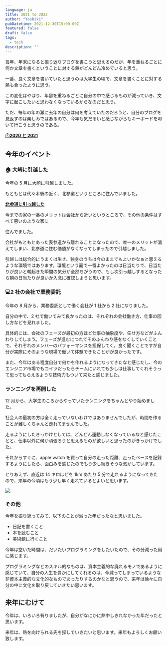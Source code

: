 ```yaml
---
language: ja
title: 2021 to 2022
author: "Yoshiki"
pubDatetime: 2021-12-30T15:00:00Z
featured: false
draft: false
tags:
  - tech
description: ""
---
```


毎年、年末になると振り返りブログを書こうと思えるのだが、年を重ねるごとに何か文章を書くということに対する熱がどんどん冷めていると思う。

一番、良く文章を書いていたと思うのは大学生の頃で、文章を書くことに対する熱も合ったように思う。

この変化はやはり、年齢を重ねるごとに自分の中で感じるものが減っていき、文字に起こしたいと思わなくなっているからなのだと思う。

ただ、毎年の年の瀬に去年の自分は何を考えていたのだろうと、自分のブログを見返すのは楽しみではあるので、今年も気だるいと感じながらもキーボードを叩いて行こうと思うのである。

[⏱️**2020 と 2021**](/2020-2021-5aa5512c6749482dbdb511068dc9390e)

## 今年のイベント

### 🏠 大崎に引越した

今年の 5 月に大崎に引越しました。

もともとは代々木駅の近く、北参道というところに住んでいました。

[**北参道に引っ越した**](https://www.notion.so/eba4b023aa9e41da894ab3e1bd1d3db6)

今までの家の一番のメリットは会社から近いというところで、その他の条件はすべて悪いのような家に

住んでました。

会社がもともとあった表参道から離れることになったので、唯一のメリットが消えてしまい、北参道に住む価値がなくなってしまったので引越しました。

引越しは総合的にうまくは生き、独身のうちは今のままでもよいかなぁと思えるような環境ではあります。環境という面で一番よかったのは日当たりで、日当たりが良いと朝起きた瞬間の気分が全然ちがうので、もし次引っ越しするとなったら朝の日当たりが良いか入念に確認しようと思います。

### 💻2 社の会社で業務委託

今年の 8 月から、業務委託として働く会社が 1 社から 2 社になりました。

自分の中で、2 社で働いてみて良かったのは、それぞれの会社働き方、仕事の回し方などを見れました。

具体的には、会社のフェーズが最初の方ほど仕事の抽象度や、任せ方などがふんわりしてしまう。フェーズが進むにつれてそのふんわり感をなくしていくことで、それぞれのメンバーのパフォーマンスを担保してく。良く聞くことですが自分が実際にそのような現場で働いて体験できたことがが良かったです。

また、今年はある程度自分で何かを作れるようになってきたなと感じたし、今のエンジニア市場でもコイツだったらチームにいれても少しは仕事してくれそうって思ってもらえるような技術力もついて来たと感じました。

### ランニングを再開した

12 月から、大学生のころからやっていたランニングをちゃんとやり始めました。

社会人の最初の方は全く走っていないわけではありませんでしたが、時間を作ることが難しくちゃんと走れてませんでした。

走るようにしたきっかけとしては、どんどん運動しなくなっているなと感じたことと、仕事以外に何か頑張ろうと思えるものが欲しいと思ったのがきっかけでした。

それからすぐに、apple watch を買って自分の走った距離、走ったペースを記録するようにしたら、面白みを感じたのでもう少し続きそうな気がしています。

とりあえず、直近は 14 キロほどを 1km あたり 5 分で走れるようになってきたので、来年の今頃はもう少し早く走れているとよいと思います。

![](/assets/images/contents/2022-12-03-img_c9516c2961c7-1.jpeg)

### その他

今年を振り返ってみて、以下のことが減った年だったなと思いました。

- 日記を書くこと
- 本を読むこと
- 美術館に行くこと

今年は空いた時間は、だいたいプログラミングをしたいたので、その分減った用に感じます。

プログラミングなどのスキル的なものは、資本主義的な廃れるモノであるように感じていて、自分の人生を豊かにしてくれるのは、今減ってしまっているような非資本主義的な文化的なものであったりするのかなと思うので、来年は徐々に自分の中に文化を取り戻していきたい思います。

## 来年にむけて

今年は、いろいろ有りましたが、自分がなにかに熱中しきれなかった年だったと思います。

来年は、熱を向けられる先を探していきたいと思います。来年もよろしくお願い致します。

